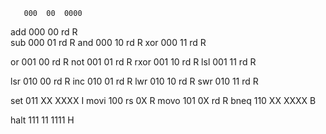        000  00  0000

add	 000  00	rd	    R	
sub	 000  01	rd	    R
and	 000  10	rd	    R
xor	 000  11	rd	    R

or	 001  00	rd  	    R
not	 001  01	rd	    R
rxor   001  10	rd	    R
lsl	 001  11	rd	    R

lsr	 010  00	rd	    R
inc	 010  01	rd	    R
lwr	 010  10	rd	    R
swr	 010  11	rd	    R

set	 011  XX  XXXX	    I
movi   100  rs	0X	    R 
movo   101  0X	rd	    R
bneq	 110  XX  XXXX	    B

halt   111  11  1111        H